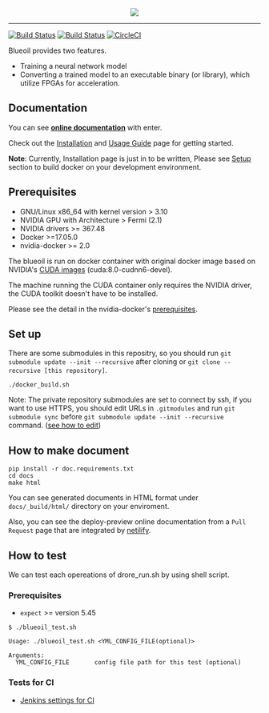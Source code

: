 <div align="center">
  <img src="https://s3-ap-northeast-1.amazonaws.com/leapmind-public-storage/img/blueoil_cover.png">
</div>

---

[![Build Status](https://jenkins.blue-oil.org/job/blueoil_main/badge/icon)](https://jenkins.blue-oil.org/job/blueoil_main/)
[![Build Status](https://jenkins.blue-oil.org/job/blueoil_lmnet/badge/icon)](https://jenkins.blue-oil.org/job/blueoil_lmnet/)
[![CircleCI](https://circleci.com/gh/blue-oil/blueoil.svg?style=svg)](https://circleci.com/gh/blue-oil/blueoil)

Blueoil provides two features.
* Training a neural network model
* Converting a trained model to an executable binary (or library), which utilize FPGAs for acceleration.

## Documentation

You can see **[online documentation](https://docs.blue-oil.org)** with enter.

Check out the [Installation](https://docs.blue-oil.org/install/install.html) and [Usage Guide](https://docs.blue-oil.org/usage/index.html) page for getting started.


**Note**: Currently, Installation page is just in to be written, Please see [Setup](#set-up) section to build docker on your development environment.


## Prerequisites
- GNU/Linux x86_64 with kernel version > 3.10
- NVIDIA GPU with Architecture > Fermi (2.1)
- NVIDIA drivers >= 367.48
- Docker >=17.05.0
- nvidia-docker >= 2.0

The blueoil is run on docker container with original docker image based on NVIDIA's [CUDA images](https://github.com/NVIDIA/nvidia-docker/wiki/CUDA#requirements) (cuda:8.0-cudnn6-devel).

The machine running the CUDA container only requires the NVIDIA driver, the CUDA toolkit doesn't have to be installed.

Please see the detail in the nvidia-docker's [prerequisites](https://github.com/NVIDIA/nvidia-docker/wiki/Installation-(version-2.0)#prerequisites).

## Set up
There are some submodules in this repositry, so you should run `git submodule update --init --recursive` after cloning or `git clone --recursive [this repository]`.
```
./docker_build.sh
```
Note: The private repository submodules are set to connect by ssh, if you want to use HTTPS, you should edit URLs in `.gitmodules` and run `git submodule sync` before `git submodule update --init --recursive` command. ([see how to edit](https://stackoverflow.com/a/30885128))


## How to make document

```
pip install -r doc.requirements.txt
cd docs
make html
```

You can see generated documents in HTML format under `docs/_build/html/` directory on your enviroment.

Also, you can see the deploy-preview online documentation from a `Pull Request` page that are integrated by [netilify](http://netlify.com).


## How to test
We can test each opereations of drore_run.sh by using shell script.

### Prerequisites
- `expect` >= version 5.45

```
$ ./blueoil_test.sh

Usage: ./blueoil_test.sh <YML_CONFIG_FILE(optional)>

Arguments:
  YML_CONFIG_FILE       config file path for this test (optional)
```

### Tests for CI
* [Jenkins settings for CI](./.jenkins/README.md)
